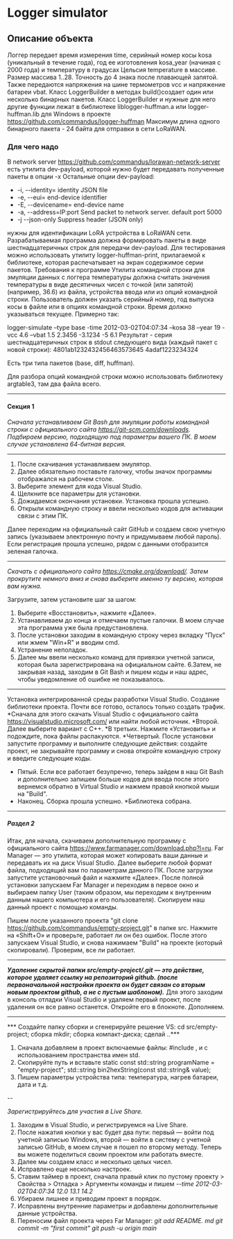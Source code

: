 ﻿# Logger simulator
 
## Описание объекта

Логгер передает время измерения time, серийный номер косы kosa (уникальный в течение года),  год ее изготовления kosa_year 
(начиная с 2000 года) и температуру в градусах Цельсия temperature  в массиве. Размер массива 1..28. 
Точность до 4 знака после плавающей запятой.
Также передаются напряжения на шине термометров vcc и напряжение батареи vbat.
Класс LoggerBuilder в методах build()создает один или несколько бинарных пакетов. 
Класс LoggerBuilder и нужные для него другие функции лежат в библиотеке liblogger-huffman.a или logger-huffman.lib для Windows в проекте 
https://github.com/commandus/logger-huffman 
Максимум длина одного бинарного пакета - 24 байта для отправки в сети LoRaWAN.

### Для чего надо
В network server https://github.com/commandus/lorawan-network-server есть утилита dev-payload, которой нужно будет передавать полученные пакеты в опции -x
Остальные опции dev-payload:
 + -i, --identity= identity JSON file
 + -e, --eui= end-device identifier
 + -E, --devicename= end-device name
 + -a, --address=IP:port Send packet to network server. default port 5000
 + -j --json-only Suppress header (JSON only)

нужны для идентификации LoRA устройства в LoRaWAN сети. 
Разрабатываемая программа должна формировать пакеты в виде шестнадцатеричных строк для передачи dev-payload.
Для тестирования можно использовать утилиту logger-huffman-print, прилагаемой к библиотеке, 
которая распечатывает на экран содержимое серии пакетов.
Требования к программе 
Утилита командной строки для эмуляции данных с логгера температуры должна считать значения температуры в виде десятичных чисел с точкой 
(или запятой) (например, 36.6) из файла, устройства ввода или из опций командной строки. Пользователь должен указать серийный номер, 
год выпуска косы в файле или в опциях командной строки. Время должно указываться текущее.
Примерно так:

logger-simulate –type base -time  2012-03-02T04:07:34 –kosa 38 –year 19 -vcc 4.6 –vbat 1.5 2.3456 -3.1234 -5 6.1 
Результат - серия шестнадцатеричных строк в stdout следующего вида (каждый пакет с  новой строки):
4801ab1232432456463573645
4adaf1223234324

Есть три типа пакетов (base, diff, huffman).

Для разбора опций командной строки можно использовать библиотеку argtable3, там два файла всего.

---
#### Секция 1

_Сначала устанавливаем Git Bash для эмуляции работы командной строки с официального сайта https://git-scm.com/downloads.
Подбираем версию, подходящую под параметры вашего ПК. В моем случае установлена ​​64-битная версия._

---

1. После скачивания устанавливаем эмулятор.
2. Далее обязательно поставьте галочку, чтобы значок программы отображался на рабочем столе.
3. Выберите элемент для кода Visual Studio.
4. Щелкните все параметры для установки.
5. Дожидаемся окончания установки. Установка прошла успешно.
6. Открыли командную строку и ввели несколько кодов для активации связи с этим ПК.

Далее переходим на официальный сайт GitHub и создаем свою учетную запись (указываем электронную почту и придумываем любой пароль).
Если регистрация прошла успешно, рядом с данными отобразится зеленая галочка.

---

_Скачать с официального сайта https://cmake.org/download/.
Затем прокрутите немного вниз и снова выберите именно ту версию, которая вам нужна._

Загрузите, затем установите шаг за шагом:
 1. Выберите «Восстановить», нажмите «Далее».
 2. Устанавливаем до конца и отмечаем пустые галочки. В моем случае эта программа уже была предустановлена.
 3. После установки заходим в командную строку через вкладку "Пуск" или жмем "Win+R" и вводим cmd.
 4. Устранение неполадок.
 5. Далее мы ввели несколько команд для привязки учетной записи, которая была зарегистрирована на официальном сайте.
 6.Затем, не закрывая назад,
 заходим в Git Bash и пишем коды и наш адрес, чтобы уведомление об ошибке не показывалось.

---

Установка интегрированной среды разработки Visual Studio. Создание библиотеки проекта.
Почти все готово, осталось только создать трафик.
*Сначала для этого
скачать Visual Studio с официального сайта https://visualstudio.microsoft.com/ или найти любой источник.
*Второй. Далее выберите вариант с C++.
*В третьих. Нажмите «Установить» и подождите, пока файлы распакуются.
*Четвертый. После установки запустите программу и выполните следующие действия:
создайте проект, не закрывайте программу и снова откройте командную строку и введите следующие коды.
* Пятый. Если все работает безупречно,
теперь зайдем в наш Git Bash и дополнительно запишем
больше кодов для ввода после этого вернемся обратно в Virtual Studio и нажмем правой кнопкой мыши на "Build".
* Наконец. Сборка прошла успешно.
*Библиотека собрана.

---

##### Раздел 2

Итак, для начала,
скачиваем дополнительную программу с официального сайта https://www.farmanager.com/download.php?l=ru.
Far Manager — это утилита, которая может копировать ваши данные и передавать их на диск Visual Studio.
Далее выберите любой формат файла, подходящий вам по параметрам данного ПК.
После загрузки запустите установочный файл и нажмите «Далее».
После полной установки
запускаем Far Manager и переходим в первое окно и выбираем папку User
(таким образом, мы переходим к внутренним данным нашего компьютера и его пользователя).
Скопируем наш данный проект с помощью команды.

Пишем после указанного проекта "git clone https://github.com/commandus/empty-project.git" в папке src.
Нажмите на «Shift+O» и проверьте, работает ли он без ошибок.
После этого запускаем Visual Studio, и снова нажимаем "Build" на проекте (который скопировали).
Проверим, все ли работает.

---

***Удаление скрытой папки src/empty-project/.git — это действие, которое удаляет ссылку на репозиторий github.
(после первоначальной настройки проекта он будет связан со вторым новым проектом github, а не с пустым шаблоном).***
Для этого заходим в консоль отладки Visual Studio и удаляем первый проект, после удаления он все равно останется.
Откройте его в блокноте. Дополняем.

---

*** Создайте папку сборки и сгенерируйте решение VS: cd src/empty-project; сборка mkdir; сборка компакт-диска; сделай ..***
1. Сначала добавляем в проект включаемые файлы: #include <string>, <vector> и с использованием пространства имен std.
2. Скопируйте путь и вставьте static const std::string programName = "empty-project";
std::string bin2hexString(const std::string& value);
3. Пишем параметры устройства типа: температура, нагрев батареи, дата и т.д.

--

*Зарегистрируйтесь для участия в Live Share.*
1. Заходим в Visual Studio, и регистрируемся на Live Share.
2. После нажатия кнопки у вас будет два пути: первый — войти под учетной записью Windows,
второй — войти в систему с учетной записью GitHub,
в моем случае я пошел по второму методу. Теперь вы можете поделиться своим проектом или работать вместе.
3. Далее мы создаем класс и несколько целых чисел.
4. Исправлено еще несколько настроек.
5. Ставим таймер в проект, сначала правый клик по пустому проекту > Свойства > Отладка > Аргументы команды
и пишем *--time 2012-03-02T04:07:34 12.0 13.1 14.2*
6. Убираем лишнее и приводим проект в порядок.
7. Исправлены внутренние параметры и добавлены дополнительные данные устройства.
8. Переносим файл проекта через Far Manager:
 _git add README. md_
 _git commit -m "first commit"_
 _git push -u origin main_